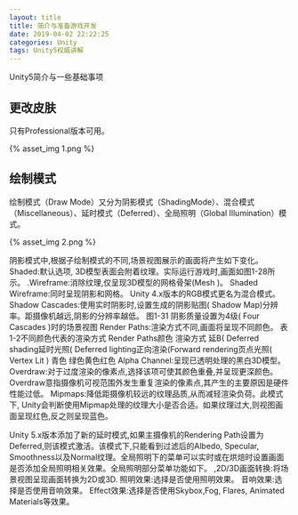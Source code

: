```yaml
---
layout: title
title: 简介与准备游戏开发
date: 2019-04-02 22:22:25
categories: Unity
tags: Unity5权威讲解
---
```

Unity5简介与一些基础事项

<!--more-->

## 更改皮肤

只有Professional版本可用。

{% asset_img 1.png %}

## 绘制模式

绘制模式（Draw Mode）又分为阴影模式（ShadingMode）、混合模式（Miscellaneous）、延时模式（Deferred）、全局照明（Global Illumination）模式。

{% asset_img 2.png %}

阴影模式中,根据子绘制模式的不同,场景视图展示的画面将产生如下变化。
Shaded:默认选项, 3D模型表面会附着纹理。实际运行游戏时,画面如图1-28所示。
.Wireframe:消除纹理,仅呈现3D模型的网格骨架(Mesh )。
Shaded Wireframe:同时呈现阴影和网格。
Unity 4.x版本的RGB模式更名为混合模式。
Shadow Cascades:使用实时阴影时,设置生成的阴影贴图( Shadow Map)分辨率。距摄像机越远,阴影的分辨率越低。
图1-31 阴影质量设置为4级( Four Cascades )时的场景视图
Render Paths:渲染方式不同,画面将呈现不同颜色。
表1-2不同颜色代表的渲染方式
Render Paths颜色
渲染方式
延B( Deferred shading延时光照( Deferred lighting正向渲染(Forward rendering页点光照( Vertex Lit )
青色
绿色黄色红色
Alpha Channel:呈现已透明处理的黑白3D模型。
Overdraw:对于过度渲染的像素点,选择该项可使其颜色重叠,并呈现更深颜色。Overdraw意指摄像机可视范围外发生重复渲染的像素点,其产生的主要原因是硬件性能过低。
Mipmaps:降低距摄像机较远的纹理品质,从而减轻渲染负荷。此模式下, Unity会判断使用Mipmap处理的纹理大小是否合适。如果纹理过大,则视图画面呈现红色,反之则呈现蓝色。

Unity 5.x版本添加了新的延时模式,如果主摄像机的Rendering Path设置为Deferred,则该模式激活。该模式下,只能看到过滤后的Albedo, Specular, Smoothness以及Normal纹理。全局照明下的菜单可以实时或在烘焙时设置画面是否添加全局照明相关效果。全局照明部分菜单功能如下。
,2D/3D画面转换:将场景视图呈现画面转换为2D或3D.
照明效果:选择是否使用照明效果。
音响效果:选择是否使用音响效果。
Effect效果:选择是否使用Skybox,Fog, Flares, Animated Materials等效果。
